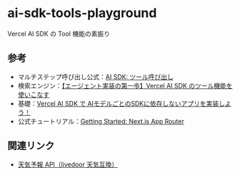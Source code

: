 # ai-sdk-tools-playground

Vercel AI SDK の Tool 機能の素振り

## 参考

- マルチステップ呼び出し公式：[AI SDK: ツール呼び出し](https://ai-sdk.dev/docs/ai-sdk-core/tools-and-tool-calling#multi-step-calls-using-maxsteps)
- 検索エンジン：[【エージェント実装の第一歩】Vercel AI SDK のツール機能を使いこなす](https://zenn.dev/kikagaku/articles/14b51ea07b46c6)
- 基礎：[Vercel AI SDK で AIモデルごとのSDKに依存しないアプリを実装しよう！](https://zenn.dev/nomhiro/articles/poc-vercel-ai-sdk)
- 公式チュートリアル：[Getting Started: Next.js App Router](https://ai-sdk.dev/docs/getting-started/nextjs-app-router)

## 関連リンク

- [天気予報 API（livedoor 天気互換）](https://weather.tsukumijima.net/)
